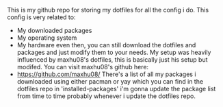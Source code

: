 This is my github repo for storing my dotfiles for all the config i do. This config is very related to:
- My downloaded packages
- My operating system
- My hardware
even then, you can still download the dotfiles and packages and just modify them to your needs.
My setup was heavily influenced by maxhu08's dotfiles, this is basically just his setup but modifed.
You can visit maxhu08's github here:
- https://github.com/maxhu08/
There's a list of all my packages i downloaded using either pacman or yay which you can find in the dotfiles repo in 'installed-packages'
i'm gonna update the package list from time to time probably whenever i update the dotfiles repo.
